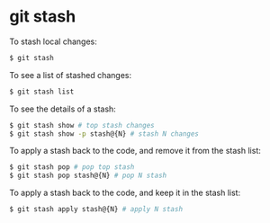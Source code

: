 # git stash

To stash local changes:

```bash
$ git stash
```

To see a list of stashed changes:

```bash
$ git stash list
```

To see the details of a stash:

```bash
$ git stash show # top stash changes
$ git stash show -p stash@{N} # stash N changes
```

To apply a stash back to the code, and remove it from the stash list:

```bash
$ git stash pop # pop top stash
$ git stash pop stash@{N} # pop N stash
```

To apply a stash back to the code, and keep it in the stash list:

```bash
$ git stash apply stash@{N} # apply N stash
```
